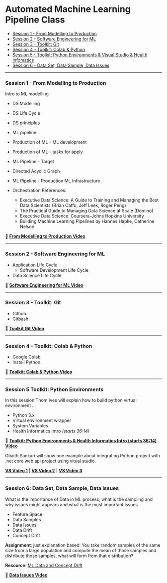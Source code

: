 # Automated Machine Learning Pipeline Class

- [Session 1 - From Modelling to Production](#session1)
- [Session 2 - Software Engineering for ML](#session2)
- [Session 3 - Toolkit: Git](#session3)
- [Session 4 - Toolkit: Colab & Python](#session4)
- [Session 5 - Toolkit: Python Environments & Visual Studio & Health Infomatics](#session5)
- [Session 6 - Data Set, Data Sample, Data Issues](#session6)

---

<a id=session1></a>
### Session 1 - From Modelling to Production
Intro to ML modelling

- DS Modelling
- DS Life Cycle
- DS principles
- ML pipeline
- Production of ML - ML development
- Production of ML - tasks for apply
- ML Pipeline - Target
- Directed Acyclic Graph
- ML Pipeline - Production ML Infrastructure
- Orchestration References:

  - Executive Data Science: A Guide to Training and Managing the Best Data Scientists (Brian Caffo, Jeff Leek, Roger Peng)
  - The Practical Guide to Managing Data Science at Scale (Domino)
  - Executive Data Science: Coursera-Johns Hopkins University
  - Building Machine Learning Pipelines by Hannes Hapke, Catherine Nelson


:diamond_shape_with_a_dot_inside: [**From Modelling to Production Video**](https://www.youtube.com/watch?v=qFJNkuBRytY)

---

<a id=session2></a>
### Session 2 - Software Engineering for ML

- Application Life Cycle
  - Software Development Life Cycle
-  Data Science Life Cycle

:diamond_shape_with_a_dot_inside: [**Software Engineering for ML Video**](https://www.youtube.com/watch?v=ARUyqRHupMc)

---

<a id=session3></a>
### Session 3 - Toolkit: Git

- Github
- Gitbash

:diamond_shape_with_a_dot_inside: [**Toolkit Git Video**](https://www.youtube.com/watch?v=IcTj5sek30g)

---

<a id=session4></a>
### Session 4 - Toolkit: Colab & Python

- Google Colab
- Install Python

:diamond_shape_with_a_dot_inside: [**Toolkit: Colab & Python Video**](https://www.youtube.com/watch?v=qOHHVdSA8qk)

---

<a id=session5></a>
### Session 5 Toolkit: Python Environments
In this session Thom Ives will explain how to build python virtual environment ... 

- Python 3.x
- Virtual environment wrapper
- System Variables
- Health Informatics Intro *(starts 36:14)*

:diamond_shape_with_a_dot_inside: [**Toolkit: Python Environments & Health Informatics Intro (starts 36:14) Video**](https://www.youtube.com/watch?v=qOHHVdSA8qk)

Ghaith Sankari will show one example about integrating Python project with .net core web api project using vitual studio.

[**VS Video 1**](https://www.youtube.com/watch?v=2dLjHUJ3lZE) | [**VS Video 2**](https://www.youtube.com/watch?v=IZOVSFwIpGo) | [**VS Video 3**](https://www.youtube.com/watch?v=BM3e0p0Iv7w)

---

<a id=session6></a>
### Session 6: Data Set, Data Sample, Data Issues
What is the importance of Data in ML process, what is the sampling and why issues might appears and what is the most important issues

- Feature Space
- Data Samples
- Data Issues
- Data Drift
- Concept Drift

**Assignment**: just explanation based: You take random samples of the same size from a large population and compute the mean of those samples and distribute those samples,
what will form from that distribution?

**Resource**: [ML Data and Concept Drift](https://towardsdatascience.com/machine-learning-in-production-why-you-should-care-about-data-and-concept-drift-d96d0bc907fb)


:diamond_shape_with_a_dot_inside: [**Data Issues Video**](https://www.youtube.com/watch?v=FBivOf73kvw?t=67)


